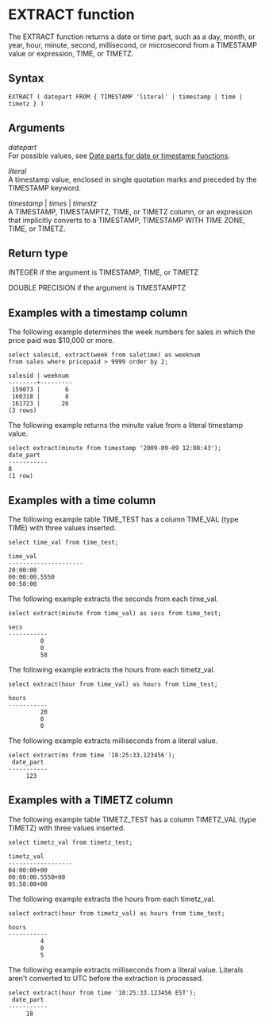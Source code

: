 # EXTRACT function<a name="r_EXTRACT_function"></a>

 The EXTRACT function returns a date or time part, such as a day, month, or year, hour, minute, second, millisecond, or microsecond from a TIMESTAMP value or expression, TIME, or TIMETZ\. 

## Syntax<a name="r_EXTRACT_function-synopsis"></a>

```
EXTRACT ( datepart FROM { TIMESTAMP 'literal' | timestamp | time | timetz } )
```

## Arguments<a name="r_EXTRACT_function-arguments"></a>

 *datepart*   
For possible values, see [Date parts for date or timestamp functions](r_Dateparts_for_datetime_functions.md)\. 

 *literal*   
A timestamp value, enclosed in single quotation marks and preceded by the TIMESTAMP keyword\. 

 *timestamp* \| *times* \| *timestz*   
A TIMESTAMP, TIMESTAMPTZ, TIME, or TIMETZ column, or an expression that implicitly converts to a TIMESTAMP, TIMESTAMP WITH TIME ZONE, TIME, or TIMETZ\.

## Return type<a name="r_EXTRACT_function-return-type"></a>

INTEGER if the argument is TIMESTAMP, TIME, or TIMETZ

DOUBLE PRECISION if the argument is TIMESTAMPTZ

## Examples with a timestamp column<a name="r_EXTRACT_function-examples"></a>

The following example determines the week numbers for sales in which the price paid was $10,000 or more\. 

```
select salesid, extract(week from saletime) as weeknum
from sales where pricepaid > 9999 order by 2;

salesid | weeknum
--------+---------
 159073 |       6
 160318 |       8
 161723 |      26
(3 rows)
```

The following example returns the minute value from a literal timestamp value\. 

```
select extract(minute from timestamp '2009-09-09 12:08:43');
date_part
-----------
8
(1 row)
```

## Examples with a time column<a name="r_EXTRACT_function-examples-time"></a>

The following example table TIME\_TEST has a column TIME\_VAL \(type TIME\) with three values inserted\. 

```
select time_val from time_test;
            
time_val
---------------------
20:00:00
00:00:00.5550
00:58:00
```

The following example extracts the seconds from each time\_val\.

```
select extract(minute from time_val) as secs from time_test;
            
secs
-----------
         0
         0
         58
```

The following example extracts the hours from each timetz\_val\.

```
select extract(hour from time_val) as hours from time_test;
            
hours
-----------
         20
         0
         0
```

The following example extracts milliseconds from a literal value\.

```
select extract(ms from time '18:25:33.123456');
 date_part
-----------
     123
```

## Examples with a TIMETZ column<a name="r_EXTRACT_function-examples-timetz"></a>

The following example table TIMETZ\_TEST has a column TIMETZ\_VAL \(type TIMETZ\) with three values inserted\.

```
select timetz_val from timetz_test;
            
timetz_val
------------------
04:00:00+00
00:00:00.5550+00
05:58:00+00
```

The following example extracts the hours from each timetz\_val\.

```
select extract(hour from timetz_val) as hours from time_test;
            
hours
-----------
         4
         0
         5
```

The following example extracts milliseconds from a literal value\. Literals aren't converted to UTC before the extraction is processed\. 

```
select extract(hour from time '18:25:33.123456 EST');
 date_part
-----------
     18
```
